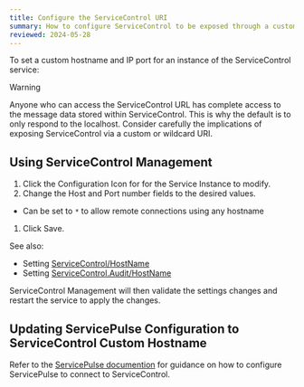 ```yaml
---
title: Configure the ServiceControl URI
summary: How to configure ServiceControl to be exposed through a custom hostname and IP port
reviewed: 2024-05-28
---
```


To set a custom hostname and IP port for an instance of the ServiceControl service:

> [!WARNING]
> Anyone who can access the ServiceControl URL has complete access to the message data stored within ServiceControl. This is  why the default is to only respond to the localhost. Consider carefully the implications of exposing ServiceControl via a custom or wildcard URI.

## Using ServiceControl Management

 1. Click the Configuration Icon for for the Service Instance to modify.
 1. Change the Host and Port number fields to the desired values.
   - Can be set to `*` to allow remote connections using any hostname
 1. Click Save.

See also:

- Setting [ServiceControl/HostName](/servicecontrol/creating-config-file.md#host-settings-servicecontrolhostname)
- Setting [ServiceControl.Audit/HostName](/servicecontrol/audit-instances/creating-config-file.md#host-settings-servicecontrol-audithostname)
 
ServiceControl Management will then validate the settings changes and restart the service to apply the changes.


## Updating ServicePulse Configuration to ServiceControl Custom Hostname

Refer to the [ServicePulse documention](/servicepulse/host-config.md#configuring-connections-via-the-servicepulse-ui) for guidance on how to configure ServicePulse to connect to ServiceControl.
